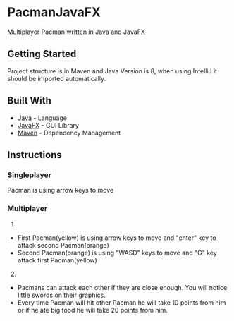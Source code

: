 # PacmanJavaFX

Multiplayer Pacman written in Java and JavaFX

## Getting Started

Project structure is in Maven and Java Version is 8, when using IntelliJ it should be imported automatically.

## Built With

* [Java](https://www.java.com/) - Language
* [JavaFX](https://openjfx.io/) - GUI Library
* [Maven](https://maven.apache.org/) - Dependency Management

## Instructions

### Singleplayer

Pacman is using arrow keys to move

### Multiplayer

1.
* First Pacman(yellow) is using arrow keys to move and "enter" key to attack second Pacman(orange)
* Second Pacman(orange) is using "WASD" keys to move and "G" key attack first Pacman(yellow)

2.
* Pacmans can attack each other if they are close enough. You will notice little swords on their graphics.
* Every time Pacman will hit other Pacman he will take 10 points from him or if he ate big food he will take 20 points from him.